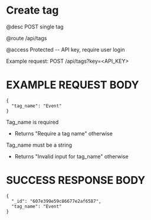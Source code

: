 # Create tag
@desc POST single tag

@route /api/tags

@access Protected -- API key, require user login

Example request: POST /api/tags?key=<API_KEY>

# EXAMPLE REQUEST BODY
```
{
  "tag_name": "Event"
}
```

Tag_name is required
- Returns "Require a tag name" otherwise

Tag_name must be a string
- Returns "Invalid input for tag_name" otherwise

# SUCCESS RESPONSE BODY
```
{
  "_id": "607e399e59c86677e2af6587",
  "tag_name": "Event"
}
```